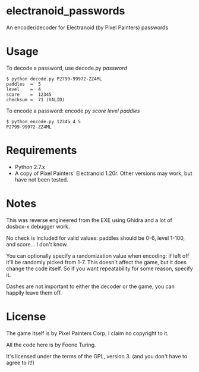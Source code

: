 # electranoid_passwords
 An encoder/decoder for Electranoid (by Pixel Painters) passwords

# Usage

To decode a password, use decode.py *password*

```
$ python decode.py P2799-99972-ZZ4ML
paddles  =  5
level    =  4
score    =  12345
checksum =  71 (VALID)
```

To encode a password:
encode.py *score* *level* *paddles*

```
$ python encode.py 12345 4 5
P2799-99972-ZZ4ML
```
# Requirements

* Python 2.7.x
* A copy of Pixel Painters' Electranoid 1.20r. Other versions may work, but have not been tested.

# Notes

This was reverse engineered from the EXE using Ghidra and a lot of dosbox-x debugger work. 

No check is included for valid values: paddles should be 0-6, level 1-100, and score... I don't know.

You can optionally specify a randomization value when encoding: 
if left off it'll be randomly picked from 1-7. This doesn't affect the game, but it does change the code itself.
So if you want repeatability for some reason, specify it. 

Dashes are not important to either the decoder or the game, you can happily leave them off. 

# License

The game itself is by Pixel Painters Corp, I claim no copyright to it.

All the code here is by Foone Turing.

It's licensed under the terms of the GPL, version 3. (and you don't have to agree to it!)